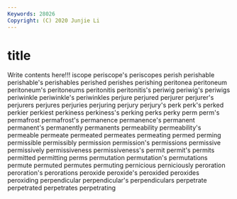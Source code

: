 ```yaml
---
Keywords: 28026
Copyright: (C) 2020 Junjie Li
---
```


# title

Write contents here!!!
iscope 
periscope's 
periscopes 
perish 
perishable
perishable's 
perishables 
perished 
perishes 
perishing 
peritonea 
peritoneum 
peritoneum's 
peritoneums 
peritonitis
peritonitis's 
periwig 
periwig's 
periwigs 
periwinkle 
periwinkle's 
periwinkles 
perjure 
perjured 
perjurer
perjurer's 
perjurers 
perjures 
perjuries 
perjuring 
perjury 
perjury's 
perk 
perk's 
perked
perkier 
perkiest 
perkiness 
perkiness's 
perking 
perks 
perky 
perm 
perm's 
permafrost
permafrost's 
permanence 
permanence's 
permanent 
permanent's 
permanently 
permanents 
permeability 
permeability's 
permeable
permeate 
permeated 
permeates 
permeating 
permed 
perming 
permissible 
permissibly 
permission 
permission's
permissions 
permissive 
permissively 
permissiveness 
permissiveness's 
permit 
permit's 
permits 
permitted 
permitting
perms 
permutation 
permutation's 
permutations 
permute 
permuted 
permutes 
permuting 
pernicious 
perniciously
peroration 
peroration's 
perorations 
peroxide 
peroxide's 
peroxided 
peroxides 
peroxiding 
perpendicular 
perpendicular's
perpendiculars 
perpetrate 
perpetrated 
perpetrates 
perpetrating 
